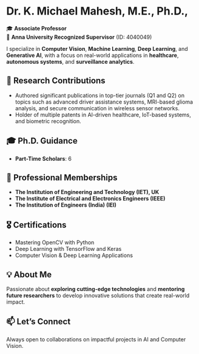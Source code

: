 # Dr. K. Michael Mahesh, M.E., Ph.D.,

🎓 **Associate Professor**   
📍 **Anna University Recognized Supervisor** (ID: 4040049)  

I specialize in **Computer Vision**, **Machine Learning**, **Deep Learning**, and **Generative AI**, with a focus on real-world applications in **healthcare**, **autonomous systems**, and **surveillance analytics**.  

## 🔬 Research Contributions  
- Authored significant publications in top-tier journals (Q1 and Q2) on topics such as advanced driver assistance systems, MRI-based glioma analysis, and secure communication in wireless sensor networks.  
- Holder of multiple patents in AI-driven healthcare, IoT-based systems, and biometric recognition.  

## 🎓 Ph.D. Guidance  
- **Part-Time Scholars**: 6  

## 📜 Professional Memberships  
- **The Institution of Engineering and Technology (IET), UK**  
- **The Institute of Electrical and Electronics Engineers (IEEE)**  
- **The Institution of Engineers (India) (IEI)**  

## 🎖 Certifications  
- Mastering OpenCV with Python  
- Deep Learning with TensorFlow and Keras  
- Computer Vision & Deep Learning Applications  

## 💡 About Me  
Passionate about **exploring cutting-edge technologies** and **mentoring future researchers** to develop innovative solutions that create real-world impact.  

## 📫 Let’s Connect  
Always open to collaborations on impactful projects in AI and Computer Vision.
